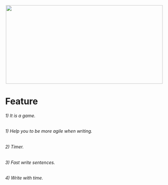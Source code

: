 <div id="hola" align="center">
 
<img src="https://i.pinimg.com/originals/cf/51/ad/cf51ad748537f4ea6899ab44388ad110.gif" width="500" height="250">
</div>
<!DOCTYPE html>
<html lang="en">
<!DOCTYPE html>
<html lang="en">
<!DOCTYPE html>
<html lang="en">

<body>
<h1>Feature</h1>    
<h6>
    1) It is a game.  
</h6>

<h6>
    1) Help you to be more agile when writing.  
</h6>
<h6>
    2) Timer.    
</h6>
<h6>
    3) Fast write sentences.
</h6>
<h6>
    4) Write with time.
</h6>
</body>
</html>
